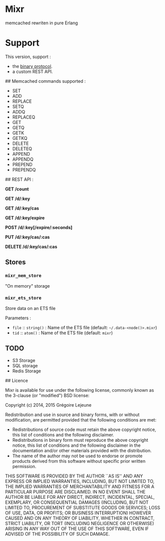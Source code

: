 # Mixr

memcached rewriten in pure Erlang

# Support

This version, support :

* the [binary protocol](https://code.google.com/p/memcached/wiki/BinaryProtocolRevamped).
* a custom REST API.

## Memcached commands supported :

* SET
* ADD
* REPLACE
* SETQ
* ADDQ
* REPLACEQ
* GET
* GETQ
* GETK
* GETKQ
* DELETE
* DELETEQ
* APPEND
* APPENDQ
* PREPEND
* PREPENDQ

## REST API :

**GET /count**

**GET /d/:key**

**GET /d/:key/cas**

**GET /d/:key/expire**

**POST /d/:key[/expire/:seconds]**

**PUT /d/:key/cas/:cas**

**DELETE /d/:key/cas/:cas**

## Stores

### `mixr_mem_store`

"On memory" storage

### `mixr_ets_store`

Store data on an ETS file

Parameters :

* `file` :: `string()` : Name of the ETS file (default: `~/.data-<node()>.mixr`)
* `tid` :: `atom()` : Name of the ETS file (default: `mixr`)

## TODO

* S3 Storage
* SQL storage
* Redis Storage

## Licence

Mixr is available for use under the following license, commonly known as the 3-clause (or "modified") BSD license:

Copyright (c) 2014, 2015 Grégoire Lejeune

Redistribution and use in source and binary forms, with or without modification, are permitted provided that the following conditions are met:

* Redistributions of source code must retain the above copyright notice, this list of conditions and the following disclaimer.
* Redistributions in binary form must reproduce the above copyright notice, this list of conditions and the following disclaimer in the documentation and/or other materials provided with the distribution.
* The name of the author may not be used to endorse or promote products derived from this software without specific prior written permission.

THIS SOFTWARE IS PROVIDED BY THE AUTHOR ``AS IS'' AND ANY EXPRESS OR IMPLIED WARRANTIES, INCLUDING, BUT NOT LIMITED TO, THE IMPLIED WARRANTIES OF MERCHANTABILITY AND FITNESS FOR A PARTICULAR PURPOSE ARE DISCLAIMED. IN NO EVENT SHALL THE AUTHOR BE LIABLE FOR ANY DIRECT, INDIRECT, INCIDENTAL, SPECIAL, EXEMPLARY, OR CONSEQUENTIAL DAMAGES (INCLUDING, BUT NOT LIMITED TO, PROCUREMENT OF SUBSTITUTE GOODS OR SERVICES; LOSS OF USE, DATA, OR PROFITS; OR BUSINESS INTERRUPTION) HOWEVER CAUSED AND ON ANY THEORY OF LIABILITY, WHETHER IN CONTRACT, STRICT LIABILITY, OR TORT (INCLUDING NEGLIGENCE OR OTHERWISE) ARISING IN ANY WAY OUT OF THE USE OF THIS SOFTWARE, EVEN IF ADVISED OF THE POSSIBILITY OF SUCH DAMAGE.
